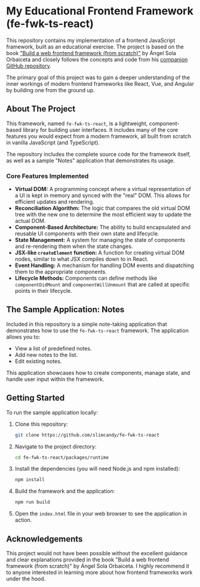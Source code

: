 # My Educational Frontend Framework (fe-fwk-ts-react)

This repository contains my implementation of a frontend JavaScript framework, built as an educational exercise. The project is based on the book ["Build a web frontend framework (from scratch)"](https://www.manning.com/books/build-a-frontend-web-framework-from-scratch) by Ángel Sola Orbaiceta and closely follows the concepts and code from his [companion GitHub repository](https://github.com/angelsolaorbaiceta/fe-fwk-book).

The primary goal of this project was to gain a deeper understanding of the inner workings of modern frontend frameworks like React, Vue, and Angular by building one from the ground up.

## About The Project

This framework, named `fe-fwk-ts-react`, is a lightweight, component-based library for building user interfaces. It includes many of the core features you would expect from a modern framework, all built from scratch in vanilla JavaScript (and TypeScript).

The repository includes the complete source code for the framework itself, as well as a sample "Notes" application that demonstrates its usage.

### Core Features Implemented

- **Virtual DOM:** A programming concept where a virtual representation of a UI is kept in memory and synced with the "real" DOM. This allows for efficient updates and rendering.
- **Reconciliation Algorithm:** The logic that compares the old virtual DOM tree with the new one to determine the most efficient way to update the actual DOM.
- **Component-Based Architecture:** The ability to build encapsulated and reusable UI components with their own state and lifecycle.
- **State Management:** A system for managing the state of components and re-rendering them when the state changes.
- **JSX-like `createElement` function:** A function for creating virtual DOM nodes, similar to what JSX compiles down to in React.
- **Event Handling:** A mechanism for handling DOM events and dispatching them to the appropriate components.
- **Lifecycle Methods:** Components can define methods like `componentDidMount` and `componentWillUnmount` that are called at specific points in their lifecycle.

## The Sample Application: Notes

Included in this repository is a simple note-taking application that demonstrates how to use the `fe-fwk-ts-react` framework. The application allows you to:

- View a list of predefined notes.
- Add new notes to the list.
- Edit existing notes.

This application showcases how to create components, manage state, and handle user input within the framework.

## Getting Started

To run the sample application locally:

1.  Clone this repository:
    ```sh
    git clone https://github.com/slimcandy/fe-fwk-ts-react
    ```
2.  Navigate to the project directory:
    ```sh
    cd fe-fwk-ts-react/packages/runtime
    ```
3.  Install the dependencies (you will need Node.js and npm installed):
    ```sh
    npm install
    ```
4.  Build the framework and the application:
    ```sh
    npm run build
    ```
5.  Open the `index.html` file in your web browser to see the application in action.

## Acknowledgements

This project would not have been possible without the excellent guidance and clear explanations provided in the book "Build a web frontend framework (from scratch)" by Ángel Sola Orbaiceta. I highly recommend it to anyone interested in learning more about how frontend frameworks work under the hood.
